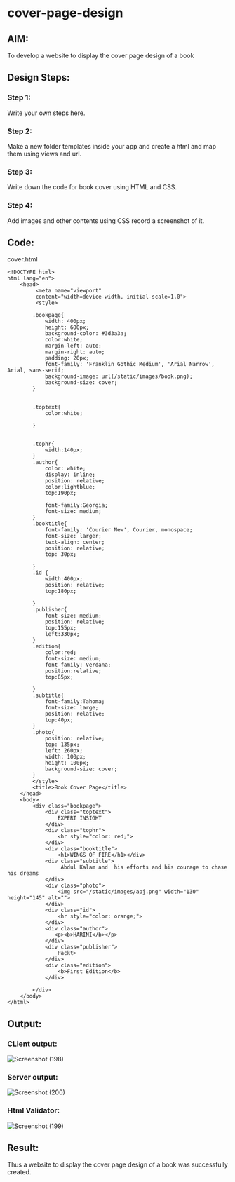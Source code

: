 # cover-page-design
## AIM:
To develop a website to display the cover page design of a book

## Design Steps:

### Step 1:

Write your own steps here.
### Step 2:

Make a new folder templates inside your app and create a html and map them using views and url.
### Step 3:

Write down the code for book cover using HTML and CSS.
### Step 4:

Add images and other contents using CSS record a screenshot of it.


## Code:
cover.html
```
<!DOCTYPE html>
html lang="en">
    <head>
         <meta name="viewport" 
         content="width=device-width, initial-scale=1.0">
         <style>

        .bookpage{
            width: 400px;
            height: 600px;
            background-color: #3d3a3a;
            color:white;
            margin-left: auto;
            margin-right: auto;
            padding: 20px;
            font-family: 'Franklin Gothic Medium', 'Arial Narrow', Arial, sans-serif;
            background-image: url(/static/images/book.png);
            background-size: cover;
        }
            

        .toptext{
            color:white;

        }

        
        .tophr{
            width:140px;
        }
        .author{
            color: white;
            display: inline;
            position: relative;
            color:lightblue;
            top:190px;
            
            font-family:Georgia;
            font-size: medium;
        }
        .booktitle{
            font-family: 'Courier New', Courier, monospace;
            font-size: larger;
            text-align: center;
            position: relative;
            top: 30px;
        
        }
        .id {
            width:400px;
            position: relative;
            top:180px;
            
        }
        .publisher{
            font-size: medium;
            position: relative;
            top:155px;
            left:330px;
        }
        .edition{
            color:red;
            font-size: medium;
            font-family: Verdana;
            position:relative;
            top:85px;

        }
        .subtitle{
            font-family:Tahoma;
            font-size: large;
            position: relative;
            top:40px;
        }
        .photo{
            position: relative;
            top: 135px;
            left: 260px;
            width: 100px;
            height: 100px;
            background-size: cover;
        }
        </style>
        <title>Book Cover Page</title>
    </head>
    <body>
        <div class="bookpage">
            <div class="toptext">
                EXPERT INSIGHT
            </div>
            <div class="tophr">
                <hr style="color: red;">
            </div>
            <div class="booktitle">
                <h1>WINGS OF FIRE</h1></div>
            <div class="subtitle">
                 Abdul Kalam and  his efforts and his courage to chase his dreams
            </div>
            <div class="photo">
                <img src="/static/images/apj.png" width="130" height="145" alt="">
            </div>
            <div class="id">
                <hr style="color: orange;">
            </div>
            <div class="author">
               <p><b>HARINI</b></p>
            </div>
            <div class="publisher">
                Packt>
            </div>
            <div class="edition">
                <b>First Edition</b>
            </div>
            
        </div>
    </body>
</html>

```

## Output:

### CLient output:
![Screenshot (198)](https://github.com/Harinimuthu17/cover-page-design/assets/130278614/de1e9f9f-242e-43d8-827d-17b7e7d81b44)


### Server output:
![Screenshot (200)](https://github.com/Harinimuthu17/cover-page-design/assets/130278614/16a72a74-f24f-468b-93bd-06d4c0780f78)


### Html Validator:
![Screenshot (199)](https://github.com/Harinimuthu17/cover-page-design/assets/130278614/e5460fe1-bf59-48bf-af4b-10029c85b282)




## Result:
Thus a website to display the cover page design of a book was successfully created.
